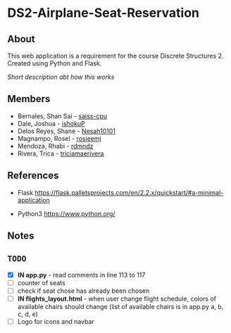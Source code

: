 # DS2-Airplane-Seat-Reservation

## About
This web application is a requirement for the course Discrete Structures 2.
Created using Python and Flask.

*Short description abt how this works*

## Members
- Bernales, Shan Sai - [saiss-cpu](https://github.com/saiss-cpu)
- Dale, Joshua - [ishokuP](https://github.com/pututu)
- Delos Reyes, Shane - [Nesah10101](https://github.com/nesah)
- Magnampo, Rosel - [rosieemj](https://github.com/rosieemj)
- Mendoza, Rhabi - [rdmndz](https://github.com/rdmndz)
- Rivera, Trica -  [triciamaerivera](https://github.com/triciamaerivera)

## References
- Flask
  https://flask.palletsprojects.com/en/2.2.x/quickstart/#a-minimal-application

- Python3
  https://www.python.org/

## Notes

## `TODO`
- [x] **IN app.py** - read comments in line 113 to 117
- [ ] counter of seats
- [ ] check if seat chose has already been chosen
- [ ] **IN flights_layout.html** - when user change flight schedule, 
colors of available chairs should change (list of available chairs is in app.py a, b, c, d, e)
- [ ] Logo for icons and navbar
